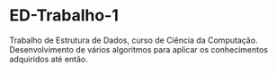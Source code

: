 # ED-Trabalho-1
Trabalho de Estrutura de Dados, curso de Ciência da Computação. Desenvolvimento de vários algoritmos para aplicar os conhecimentos adquiridos até então.
